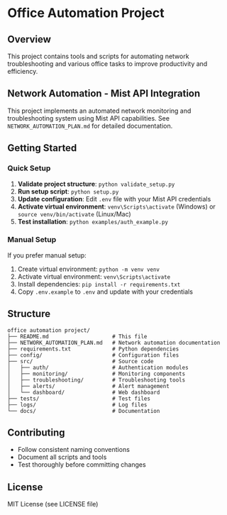 # Office Automation Project

## Overview
This project contains tools and scripts for automating network troubleshooting and various office tasks to improve productivity and efficiency.

## Network Automation - Mist API Integration
This project implements an automated network monitoring and troubleshooting system using Mist API capabilities. See `NETWORK_AUTOMATION_PLAN.md` for detailed documentation.

## Getting Started

### Quick Setup
1. **Validate project structure**: `python validate_setup.py`
2. **Run setup script**: `python setup.py`
3. **Update configuration**: Edit `.env` file with your Mist API credentials
4. **Activate virtual environment**: `venv\Scripts\activate` (Windows) or `source venv/bin/activate` (Linux/Mac)
5. **Test installation**: `python examples/auth_example.py`

### Manual Setup
If you prefer manual setup:
1. Create virtual environment: `python -m venv venv`
2. Activate virtual environment: `venv\Scripts\activate`
3. Install dependencies: `pip install -r requirements.txt`
4. Copy `.env.example` to `.env` and update with your credentials

## Structure
```
office automation project/
├── README.md                    # This file
├── NETWORK_AUTOMATION_PLAN.md   # Network automation documentation
├── requirements.txt             # Python dependencies
├── config/                      # Configuration files
├── src/                         # Source code
│   ├── auth/                    # Authentication modules
│   ├── monitoring/              # Monitoring components
│   ├── troubleshooting/         # Troubleshooting tools
│   ├── alerts/                  # Alert management
│   └── dashboard/               # Web dashboard
├── tests/                       # Test files
├── logs/                        # Log files
└── docs/                        # Documentation
```

## Contributing
- Follow consistent naming conventions
- Document all scripts and tools
- Test thoroughly before committing changes

## License
MIT License (see LICENSE file)
